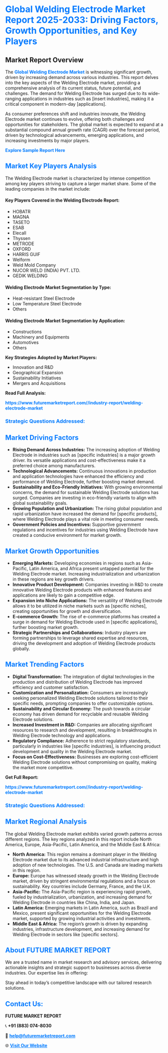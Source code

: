 <h1 style="color: #007BFF;">Global Welding Electrode Market Report 2025-2033: Driving Factors, Growth Opportunities, and Key Players</h1>

<section id="overview">
<h2>Market Report Overview</h2>
<p>The <a href="https://www.futuremarketreport.com//industry-report/welding-electrode-market" style="color: #007BFF; text-decoration: none;"><strong>Global Welding Electrode Market</strong></a> is witnessing significant growth, driven by increasing demand across various industries. This report delves into the key aspects of the Welding Electrode market, providing a comprehensive analysis of its current status, future potential, and challenges. The demand for Welding Electrode has surged due to its wide-ranging applications in industries such as [insert industries], making it a critical component in modern-day [applications].</p>
<p>As consumer preferences shift and industries innovate, the Welding Electrode market continues to evolve, offering both challenges and opportunities for stakeholders. The global market is expected to expand at a substantial compound annual growth rate (CAGR) over the forecast period, driven by technological advancements, emerging applications, and increasing investments by major players.</p>
</section>

<section id="overview">
<p><a href="https://www.futuremarketreport.com//request-sample/reportId=89207" style="color: #007BFF; text-decoration: none;"><strong>Explore Sample Report Here</strong></a></p>
</section>

<section id="key-players">
<h2 style="color: #007BFF;">Market Key Players Analysis</h2>
<p>The Welding Electrode market is characterized by intense competition among key players striving to capture a larger market share. Some of the leading companies in the market include:</p>
<h4>Key Players Covered in the Welding Electrode Report:</h4>
<ul><li>HOBATR</li><li>MAGNA</li><li>TASETO</li><li>ESAB</li><li>Elecall</li><li>Thyssen</li><li>METRODE</li><li>OXFORD</li><li>HARRIS GUIF</li><li>Welform</li><li>Weld Mold Company</li><li>NUCOR WELD (INDIA) PVT. LTD.</li><li>GEDIK WELDING</li></ul>
<h4>Welding Electrode Market Segmentation by Type:</h4>
<ul><li>Heat-resistant Steel Electrode</li><li>Low Temperature Steel Electrode</li><li>Others</li></ul>

<h4>Welding Electrode Market Segmentation by Application:</h4>
<ul><li>Constructions</li><li>Machinery and Equipments</li><li>Automotives</li><li>Others</li></ul>
<p><strong>Key Strategies Adopted by Market Players:</strong></p>
<ul>
<li>Innovation and R&D</li>
<li>Geographical Expansion</li>
<li>Sustainability Initiatives</li>
<li>Mergers and Acquisitions</li>
</ul>
</section>

<section>
<p><strong>Read Full Analysis: </strong></p><a href="https://www.futuremarketreport.com//industry-report/welding-electrode-market" style="color: #007BFF; text-decoration: none;"><strong>https://www.futuremarketreport.com//industry-report/welding-electrode-market</strong></a>
<h3 style="color: #007BFF;">Strategic Questions Addressed:</h3>
</section>

<section id="driving-factors">
<h2 style="color: #007BFF;">Market Driving Factors</h2>
<ul>
<li><strong>Rising Demand Across Industries:</strong> The increasing adoption of Welding Electrode in industries such as [specific industries] is a major growth driver. Its versatile applications and cost-effectiveness make it a preferred choice among manufacturers.</li>
<li><strong>Technological Advancements:</strong> Continuous innovations in production and application technologies have enhanced the efficiency and performance of Welding Electrode, further boosting market demand.</li>
<li><strong>Sustainability and Eco-Friendly Initiatives:</strong> With growing environmental concerns, the demand for sustainable Welding Electrode solutions has surged. Companies are investing in eco-friendly variants to align with global sustainability goals.</li>
<li><strong>Growing Population and Urbanization:</strong> The rising global population and rapid urbanization have increased the demand for [specific products], where Welding Electrode plays a vital role in meeting consumer needs.</li>
<li><strong>Government Policies and Incentives:</strong> Supportive government regulations and incentives for industries using Welding Electrode have created a conducive environment for market growth.</li>
</ul>
</section>

<section id="growth-opportunities">
<h2 style="color: #007BFF;">Market Growth Opportunities</h2>
<ul>
<li><strong>Emerging Markets:</strong> Developing economies in regions such as Asia-Pacific, Latin America, and Africa present untapped potential for the Welding Electrode market. Increasing industrialization and urbanization in these regions are key growth drivers.</li>
<li><strong>Innovative Product Development:</strong> Companies investing in R&D to create innovative Welding Electrode products with enhanced features and applications are likely to gain a competitive edge.</li>
<li><strong>Expansion into Niche Applications:</strong> The versatility of Welding Electrode allows it to be utilized in niche markets such as [specific niches], creating opportunities for growth and diversification.</li>
<li><strong>E-commerce Growth:</strong> The rise of e-commerce platforms has created a surge in demand for Welding Electrode used in [specific applications], further boosting market growth.</li>
<li><strong>Strategic Partnerships and Collaborations:</strong> Industry players are forming partnerships to leverage shared expertise and resources, driving the development and adoption of Welding Electrode products globally.</li>
</ul>
</section>

<section id="trending-factors">
<h2 style="color: #007BFF;">Market Trending Factors</h2>
<ul>
<li><strong>Digital Transformation:</strong> The integration of digital technologies in the production and distribution of Welding Electrode has improved efficiency and customer satisfaction.</li>
<li><strong>Customization and Personalization:</strong> Consumers are increasingly seeking personalized Welding Electrode solutions tailored to their specific needs, prompting companies to offer customizable options.</li>
<li><strong>Sustainability and Circular Economy:</strong> The push towards a circular economy has driven demand for recyclable and reusable Welding Electrode solutions.</li>
<li><strong>Increased Investment in R&D:</strong> Companies are allocating significant resources to research and development, resulting in breakthroughs in Welding Electrode technology and applications.</li>
<li><strong>Regulatory Compliance:</strong> Adherence to strict regulatory standards, particularly in industries like [specific industries], is influencing product development and quality in the Welding Electrode market.</li>
<li><strong>Focus on Cost-Effectiveness:</strong> Businesses are exploring cost-efficient Welding Electrode solutions without compromising on quality, making the market more competitive.</li>
</ul>
</section>

<section>
<p><strong>Get Full Report: </strong></p><a href="https://www.futuremarketreport.com//industry-report/welding-electrode-market" style="color: #007BFF; text-decoration: none;"><strong>https://www.futuremarketreport.com//industry-report/welding-electrode-market</strong></a>
<h3 style="color: #007BFF;">Strategic Questions Addressed:</h3>
</section>


<section id="regional-analysis">
<h2 style="color: #007BFF;">Market Regional Analysis</h2>
<p>The global Welding Electrode market exhibits varied growth patterns across different regions. The key regions analyzed in this report include North America, Europe, Asia-Pacific, Latin America, and the Middle East & Africa:</p>
<ul>
<li><strong>North America:</strong> This region remains a dominant player in the Welding Electrode market due to its advanced industrial infrastructure and high adoption of new technologies. The U.S. and Canada are leading markets in this region.</li>
<li><strong>Europe:</strong> Europe has witnessed steady growth in the Welding Electrode market, driven by stringent environmental regulations and a focus on sustainability. Key countries include Germany, France, and the U.K.</li>
<li><strong>Asia-Pacific:</strong> The Asia-Pacific region is experiencing rapid growth, fueled by industrialization, urbanization, and increasing demand for Welding Electrode in countries like China, India, and Japan.</li>
<li><strong>Latin America:</strong> Emerging markets in Latin America, such as Brazil and Mexico, present significant opportunities for the Welding Electrode market, supported by growing industrial activities and investments.</li>
<li><strong>Middle East & Africa:</strong> The region’s growth is driven by expanding industries, infrastructure development, and increasing demand for Welding Electrode in sectors like [specific sectors].</li>
</ul>
</section>

<footer>
<h2 style="color: #007BFF;">About FUTURE MARKET REPORT</h2>
<p>We are a trusted name in market research and advisory services, delivering actionable insights and strategic support to businesses across diverse industries. Our expertise lies in offering:</p>

<p>Stay ahead in today’s competitive landscape with our tailored research solutions.</p>

<h2 style="color: #007BFF;">Contact Us:</h2>
<p><strong>FUTURE MARKET REPORT</strong></p>
<p>📞 <strong>+91 (883) 074-8030</strong></p>
<p>📧 <strong><a href="mailto:help@futuremarketreport.com" style="color: #007BFF;">help@futuremarketreport.com</a></strong></p>
<p>🌐 <strong><a href="https://www.futuremarketreport.com/" style="color: #007BFF;">Visit Our Website</a></strong></p>
</footer>